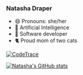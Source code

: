 ### Natasha Draper
- 😄 Pronouns: she/her
- 🌱 Artificial Intelligence
- 🔭 Software developer
- 🐈 Proud mom of two cats

[![CodeTrace](https://codetrace.com/widget/nat212)](https://codetrace.com/users/nat212)

[![Natasha's GitHub stats](https://github-readme-stats.vercel.app/api?username=nat212&count_private=true&show_icons=true&theme=material-palenight)](https://github.com/anuraghazra/github-readme-stats)



<!--
**nat212/nat212** is a ✨ _special_ ✨ repository because its `README.md` (this file) appears on your GitHub profile.

Here are some ideas to get you started:

- 🔭 I’m currently working on ...
- 🌱 I’m currently learning ...
- 👯 I’m looking to collaborate on ...
- 🤔 I’m looking for help with ...
- 💬 Ask me about ...
- 📫 How to reach me: ...
- 😄 Pronouns: ...
- ⚡ Fun fact: ...
-->
